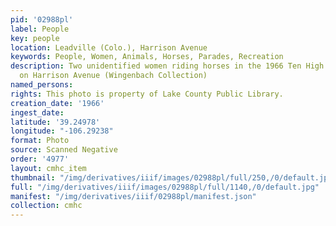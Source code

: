 ```yaml
---
pid: '02988pl'
label: People
key: people
location: Leadville (Colo.), Harrison Avenue
keywords: People, Women, Animals, Horses, Parades, Recreation
description: Two unidentified women riding horses in the 1966 Ten High Rodeo parade
  on Harrison Avenue (Wingenbach Collection)
named_persons: 
rights: This photo is property of Lake County Public Library.
creation_date: '1966'
ingest_date: 
latitude: '39.24978'
longitude: "-106.29238"
format: Photo
source: Scanned Negative
order: '4977'
layout: cmhc_item
thumbnail: "/img/derivatives/iiif/images/02988pl/full/250,/0/default.jpg"
full: "/img/derivatives/iiif/images/02988pl/full/1140,/0/default.jpg"
manifest: "/img/derivatives/iiif/02988pl/manifest.json"
collection: cmhc
---
```


